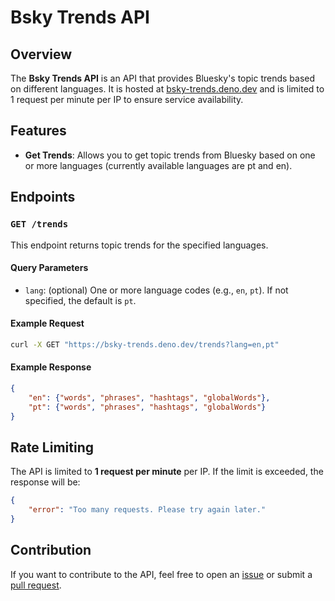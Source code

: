 # Bsky Trends API

## Overview

The **Bsky Trends API** is an API that provides Bluesky's topic trends based on different languages. It is hosted at [bsky-trends.deno.dev](https://bsky-trends.deno.dev) and is limited to 1 request per minute per IP to ensure service availability.

## Features

- **Get Trends**: Allows you to get topic trends from Bluesky based on one or more languages (currently available languages are pt and en).

## Endpoints

### `GET /trends`

This endpoint returns topic trends for the specified languages.

#### Query Parameters

- `lang`: (optional) One or more language codes (e.g., `en`, `pt`). If not specified, the default is `pt`.

#### Example Request

```bash
curl -X GET "https://bsky-trends.deno.dev/trends?lang=en,pt"
```

#### Example Response

```json
{
    "en": {"words", "phrases", "hashtags", "globalWords"},
    "pt": {"words", "phrases", "hashtags", "globalWords"}
}
```

## Rate Limiting

The API is limited to **1 request per minute** per IP. If the limit is exceeded, the response will be:

```json
{
    "error": "Too many requests. Please try again later."
}
```

## Contribution

If you want to contribute to the API, feel free to open an [issue](https://github.com/Rafael-BD/Bsky-Trends-API/issues) or submit a [pull request](https://github.com/Rafael-BD/Bsky-Trends-API/pulls).